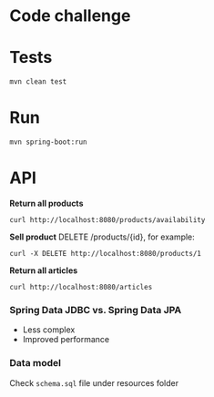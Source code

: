 Code challenge
==============

# Tests

`mvn clean test`

# Run

`mvn spring-boot:run`

# API

__Return all products__
```
curl http://localhost:8080/products/availability 
``` 

__Sell product__
DELETE /products/{id}, for example:		
```
curl -X DELETE http://localhost:8080/products/1
```

__Return all articles__
```
curl http://localhost:8080/articles  
``` 

### Spring Data JDBC vs. Spring Data JPA
- Less complex
- Improved performance

### Data model
Check `schema.sql` file under resources folder


